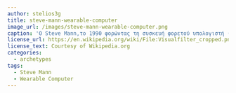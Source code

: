 ```yaml
---
author: stelios3g
title: steve-mann-wearable-computer
image_url: /images/steve-mann-wearable-computer.png
caption: 'Ο Steve Mann,το 1990 φορώντας τη συσκευή φορετού υπολογιστή (wearable computer) που κατασκεύασε.'
license_url: https://en.wikipedia.org/wiki/File:Visualfilter_cropped.png
license_text: Courtesy of Wikipedia.org
categories:
  - archetypes
tags:
  - Steve Mann
  - Wearable Computer
---
```

